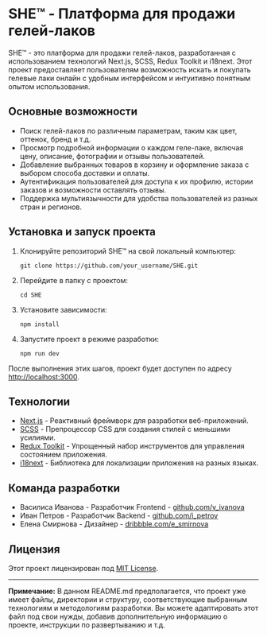 # SHE™ - Платформа для продажи гелей-лаков

SHE™ - это платформа для продажи гелей-лаков, разработанная с использованием технологий Next.js, SCSS, Redux Toolkit и i18next. Этот проект предоставляет пользователям возможность искать и покупать гелевые лаки онлайн с удобным интерфейсом и интуитивно понятным опытом использования.

## Основные возможности

- Поиск гелей-лаков по различным параметрам, таким как цвет, оттенок, бренд и т.д.
- Просмотр подробной информации о каждом геле-лаке, включая цену, описание, фотографии и отзывы пользователей.
- Добавление выбранных товаров в корзину и оформление заказа с выбором способа доставки и оплаты.
- Аутентификация пользователей для доступа к их профилю, истории заказов и возможности оставлять отзывы.
- Поддержка мультиязычности для удобства пользователей из разных стран и регионов.

## Установка и запуск проекта

1. Клонируйте репозиторий SHE™ на свой локальный компьютер:

    ```git clone https://github.com/your_username/SHE.git```
   
2. Перейдите в папку с проектом:

    ```cd SHE```
   
3. Установите зависимости:

    ```npm install```
   
4. Запустите проект в режиме разработки:

    ```npm run dev```


После выполнения этих шагов, проект будет доступен по адресу [http://localhost:3000](http://localhost:3000).

## Технологии

- [Next.js](https://nextjs.org) - Реактивный фреймворк для разработки веб-приложений.
- [SCSS](https://sass-lang.com) - Препроцессор CSS для создания стилей с меньшими усилиями.
- [Redux Toolkit](https://redux-toolkit.js.org) - Упрощенный набор инструментов для управления состоянием приложения.
- [i18next](https://www.i18next.com) - Библиотека для локализации приложения на разных языках.

## Команда разработки

- Василиса Иванова - Разработчик Frontend - [github.com/v_ivanova](https://github.com/v_ivanova)
- Иван Петров - Разработчик Backend - [github.com/i_petrov](https://github.com/i_petrov)
- Елена Смирнова - Дизайнер - [dribbble.com/e_smirnova](https://dribbble.com/e_smirnova)

## Лицензия

Этот проект лицензирован под [MIT License](LICENSE).

---
**Примечание:** В данном README.md предполагается, что проект уже имеет файлы, директории и структуру, соответствующие выбранным технологиям и методологиям разработки. Вы можете адаптировать этот файл под свои нужды, добавив дополнительную информацию о проекте, инструкции по развертыванию и т.д.
